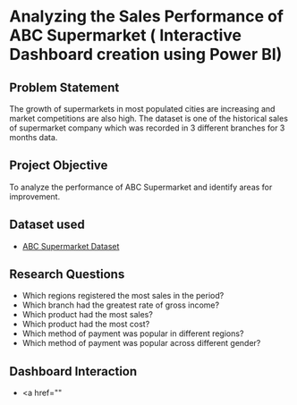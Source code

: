 # Analyzing the Sales Performance of ABC Supermarket ( Interactive Dashboard creation using Power BI)
## Problem Statement
The growth of supermarkets in most populated cities are increasing and market competitions are also high. The dataset is one of the historical sales of supermarket company which was recorded in 3 different branches for 3 months data. 
## Project Objective
To analyze the performance of ABC Supermarket and identify areas for improvement.

## Dataset used
- <a href="https://github.com/shakiramarion/Data-Analysis-with-Power-BI/blob/main/supermarket_sales%20-%20Sheet1.csv">ABC Supermarket Dataset</a>

## Research Questions
- Which regions registered the most sales in the period?
-	Which branch had the greatest rate of gross income?
-	Which product had the most sales?
-	Which product had the most cost?
-	Which method of payment was popular in different regions?
-	Which method of payment was popular across different gender?

## Dashboard Interaction
- <a href=""




